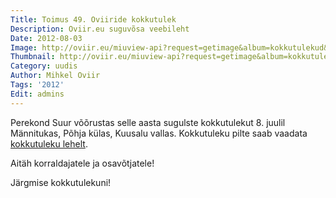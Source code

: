 ```yaml
---
Title: Toimus 49. Oviiride kokkutulek
Description: Oviir.eu suguvõsa veebileht
Date: 2012-08-03
Image: http://oviir.eu/miuview-api?request=getimage&album=kokkutulekud&item=2012-49-kokkutulek-suur.jpg&size=600&mode=longest
Thumbnail: http://oviir.eu/miuview-api?request=getimage&album=kokkutulekud&item=2012-49-kokkutulek-suur.jpg&size=600&mode=square
Category: uudis
Author: Mihkel Oviir
Tags: '2012'
Edit: admins
---
```


Perekond Suur võõrustas selle aasta sugulste kokkutulekut 8. juulil Männitukas, Põhja külas, Kuusalu vallas. Kokkutuleku pilte saab vaadata <a href="%base_url%/kokkutulekud/2012">kokkutuleku lehelt</a>.

Aitäh korraldajatele ja osavõtjatele!

Järgmise kokkutulekuni!
